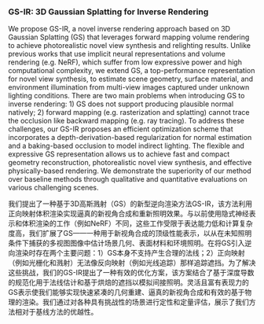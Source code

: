 ### GS-IR: 3D Gaussian Splatting for Inverse Rendering

We propose GS-IR, a novel inverse rendering approach based on 3D Gaussian Splatting (GS) that leverages forward mapping volume rendering to achieve photorealistic novel view synthesis and relighting results. Unlike previous works that use implicit neural representations and volume rendering (e.g. NeRF), which suffer from low expressive power and high computational complexity, we extend GS, a top-performance representation for novel view synthesis, to estimate scene geometry, surface material, and environment illumination from multi-view images captured under unknown lighting conditions. There are two main problems when introducing GS to inverse rendering: 1) GS does not support producing plausible normal natively; 2) forward mapping (e.g. rasterization and splatting) cannot trace the occlusion like backward mapping (e.g. ray tracing). To address these challenges, our GS-IR proposes an efficient optimization scheme that incorporates a depth-derivation-based regularization for normal estimation and a baking-based occlusion to model indirect lighting. The flexible and expressive GS representation allows us to achieve fast and compact geometry reconstruction, photorealistic novel view synthesis, and effective physically-based rendering. We demonstrate the superiority of our method over baseline methods through qualitative and quantitative evaluations on various challenging scenes.

我们提出了一种基于3D高斯溅射（GS）的新型逆向渲染方法GS-IR，该方法利用正向映射体积渲染实现逼真的新视角合成和重新照明效果。与以前使用隐式神经表示和体积渲染的工作（例如NeRF）不同，这些工作受限于表达能力低和计算复杂度高，我们扩展了GS——一种用于新视角合成的顶级性能表示，以从在未知照明条件下捕获的多视图图像中估计场景几何、表面材料和环境照明。在将GS引入逆向渲染时存在两个主要问题：1）GS本身不支持产生合理的法线；2）正向映射（例如光栅化和溅射）无法像反向映射（例如光线追踪）那样追踪遮挡。为了解决这些挑战，我们的GS-IR提出了一种有效的优化方案，该方案结合了基于深度导数的规范化用于法线估计和基于烘焙的遮挡以模拟间接照明。灵活且富有表现力的GS表示使我们能够实现快速紧凑的几何重建、逼真的新视角合成和有效的基于物理的渲染。我们通过对各种具有挑战性的场景进行定性和定量评估，展示了我们方法相对于基线方法的优越性。

